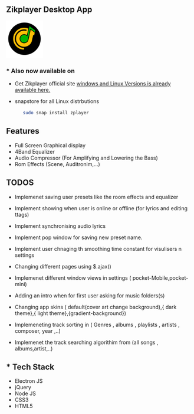 ## Zikplayer Desktop App
<img src="./images/zik.png" width="100" style=""/>

### * Also now available on
 - Get Zikplayer official site [windows and Linux Versions is already available here.](https://official-zikplayer-site.herokuapp.com)

 - snapstore for all Linux distrbutions
    ```bash
       sudo snap install zplayer 
    ```
## Features
- Full Screen Graphical display
- 4Band Equalizer
- Audio Compressor (For Amplifying and Lowering the Bass)
- Rom Effects (Scene, Auditronim,...)
                
## TODOS
-   Implemenet saving user presets like  the room effects and equalizer

- Implement showing when user is online or offline (for lyrics and editing ttags)
    
- Implement synchronising audio lyrics
    
-  Implement pop window for saving new preset name.
-  Implement user chnaging th smoothing time constant for visulisers n settings
     
- Changing different pages using $.ajax()
    
-  Implemenet different window views in settings ( pocket-Mobile,pocket-mini)
- Adding an intro when for first user asking for music folders(s)

-  Changing app skins ( default(cover art change background),{ dark theme},{ light theme},{gradient-background})

- Implemeneting track sorting in ( Genres , albums , playlists , artists , composer, year ,..)

- Implemenet the track searching algorithim from (all songs , albums,artist,..)

## * Tech Stack 
- Electron JS
- jQuery
- Node JS
- CSS3
- HTML5
